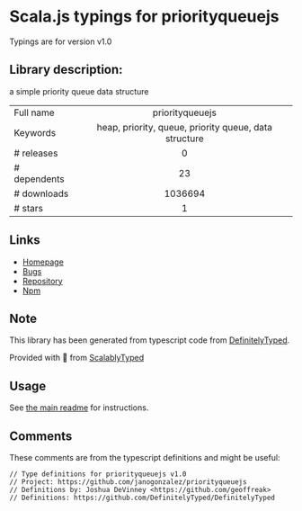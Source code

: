 
# Scala.js typings for priorityqueuejs

Typings are for version v1.0

## Library description:
a simple priority queue data structure

|                    |                 |
| ------------------ | :-------------: |
| Full name          | priorityqueuejs |
| Keywords           | heap, priority, queue, priority queue, data structure |
| # releases         | 0 |
| # dependents       | 23 |
| # downloads        | 1036694 |
| # stars            | 1 |

## Links
- [Homepage](https://github.com/janogonzalez/priorityqueuejs)
- [Bugs](https://github.com/janogonzalez/priorityqueuejs/issues)
- [Repository](https://github.com/janogonzalez/priorityqueuejs)
- [Npm](https://www.npmjs.com/package/priorityqueuejs)
    


## Note
This library has been generated from typescript code from [DefinitelyTyped](https://definitelytyped.org).

Provided with :purple_heart: from [ScalablyTyped](https://github.com/oyvindberg/ScalablyTyped)

## Usage
See [the main readme](../../readme.md) for instructions.

## Comments

These comments are from the typescript definitions and might be useful:
```
// Type definitions for priorityqueuejs v1.0
// Project: https://github.com/janogonzalez/priorityqueuejs
// Definitions by: Joshua DeVinney <https://github.com/geoffreak>
// Definitions: https://github.com/DefinitelyTyped/DefinitelyTyped

```

